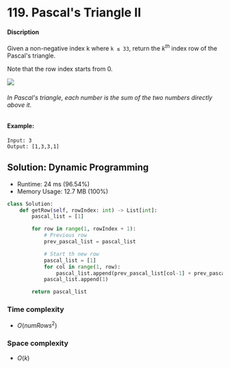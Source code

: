 # 119. Pascal's Triangle II

#### Discription

Given a non-negative index k where `k ≤ 33`, return the $k^{th}$ index row of the Pascal's triangle.

Note that the row index starts from 0.

![](https://upload.wikimedia.org/wikipedia/commons/0/0d/PascalTriangleAnimated2.gif)
###### In Pascal's triangle, each number is the sum of the two numbers directly above it.

#### Example:

```
Input: 3
Output: [1,3,3,1]
```

## Solution: Dynamic Programming

- Runtime: 24 ms (96.54%)
- Memory Usage: 12.7 MB (100%)

```python
class Solution:
    def getRow(self, rowIndex: int) -> List[int]:
        pascal_list = [1]

        for row in range(1, rowIndex + 1):
            # Previous row
            prev_pascal_list = pascal_list

            # Start th new row
            pascal_list = [1]
            for col in range(1, row):
                pascal_list.append(prev_pascal_list[col-1] + prev_pascal_list[col])
            pascal_list.append(1)

        return pascal_list
```

### Time complexity

- $O(numRows^2)$
 
### Space complexity

- $O(k)$
